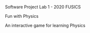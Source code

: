 Software Project Lab 1 - 2020
FUSICS      

Fun with Physics

An interactive game for learning Physics
